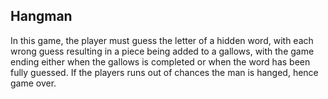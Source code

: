 ## Hangman
In this game, the player must guess the letter of a hidden word, with each wrong guess resulting in a piece being added to a gallows, with the game ending either when the gallows is completed or when the word has been fully guessed.
If the players runs out of chances the man is hanged, hence game over.

